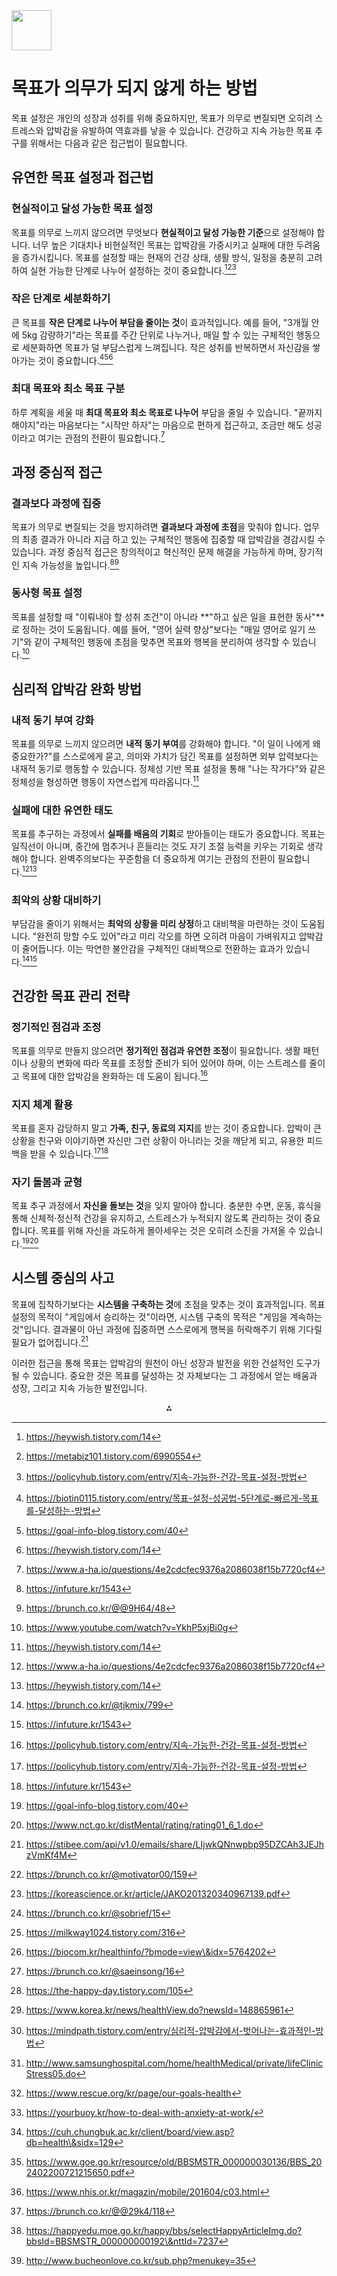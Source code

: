 <img src="https://r2cdn.perplexity.ai/pplx-full-logo-primary-dark%402x.png" style="height:64px;margin-right:32px"/>

# 목표가 의무가 되지 않게 하는 방법

목표 설정은 개인의 성장과 성취를 위해 중요하지만, 목표가 의무로 변질되면 오히려 스트레스와 압박감을 유발하여 역효과를 낳을 수 있습니다. 건강하고 지속 가능한 목표 추구를 위해서는 다음과 같은 접근법이 필요합니다.

## 유연한 목표 설정과 접근법

### 현실적이고 달성 가능한 목표 설정

목표를 의무로 느끼지 않으려면 무엇보다 **현실적이고 달성 가능한 기준**으로 설정해야 합니다. 너무 높은 기대치나 비현실적인 목표는 압박감을 가중시키고 실패에 대한 두려움을 증가시킵니다. 목표를 설정할 때는 현재의 건강 상태, 생활 방식, 일정을 충분히 고려하여 실현 가능한 단계로 나누어 설정하는 것이 중요합니다.[^1][^2][^3]

### 작은 단계로 세분화하기

큰 목표를 **작은 단계로 나누어 부담을 줄이는 것**이 효과적입니다. 예를 들어, "3개월 안에 5kg 감량하기"라는 목표를 주간 단위로 나누거나, 매일 할 수 있는 구체적인 행동으로 세분화하면 목표가 덜 부담스럽게 느껴집니다. 작은 성취를 반복하면서 자신감을 쌓아가는 것이 중요합니다.[^4][^5][^1]

### 최대 목표와 최소 목표 구분

하루 계획을 세울 때 **최대 목표와 최소 목표로 나누어** 부담을 줄일 수 있습니다. "끝까지 해야지"라는 마음보다는 "시작만 하자"는 마음으로 편하게 접근하고, 조금만 해도 성공이라고 여기는 관점의 전환이 필요합니다.[^6]

## 과정 중심적 접근

### 결과보다 과정에 집중

목표가 의무로 변질되는 것을 방지하려면 **결과보다 과정에 초점**을 맞춰야 합니다. 업무의 최종 결과가 아니라 지금 하고 있는 구체적인 행동에 집중할 때 압박감을 경감시킬 수 있습니다. 과정 중심적 접근은 창의적이고 혁신적인 문제 해결을 가능하게 하며, 장기적인 지속 가능성을 높입니다.[^7][^8]

### 동사형 목표 설정

목표를 설정할 때 "이뤄내야 할 성취 조건"이 아니라 **"하고 싶은 일을 표현한 동사"**로 정하는 것이 도움됩니다. 예를 들어, "영어 실력 향상"보다는 "매일 영어로 일기 쓰기"와 같이 구체적인 행동에 초점을 맞추면 목표와 행복을 분리하여 생각할 수 있습니다.[^9]

## 심리적 압박감 완화 방법

### 내적 동기 부여 강화

목표를 의무로 느끼지 않으려면 **내적 동기 부여**를 강화해야 합니다. "이 일이 나에게 왜 중요한가?"를 스스로에게 묻고, 의미와 가치가 담긴 목표를 설정하면 외부 압력보다는 내재적 동기로 행동할 수 있습니다. 정체성 기반 목표 설정을 통해 "나는 작가다"와 같은 정체성을 형성하면 행동이 자연스럽게 따라옵니다.[^1]

### 실패에 대한 유연한 태도

목표를 추구하는 과정에서 **실패를 배움의 기회**로 받아들이는 태도가 중요합니다. 목표는 일직선이 아니며, 중간에 멈추거나 흔들리는 것도 자기 조절 능력을 키우는 기회로 생각해야 합니다. 완벽주의보다는 꾸준함을 더 중요하게 여기는 관점의 전환이 필요합니다.[^6][^1]

### 최악의 상황 대비하기

부담감을 줄이기 위해서는 **최악의 상황을 미리 상정**하고 대비책을 마련하는 것이 도움됩니다. "완전히 망할 수도 있어"라고 미리 각오를 하면 오히려 마음이 가벼워지고 압박감이 줄어듭니다. 이는 막연한 불안감을 구체적인 대비책으로 전환하는 효과가 있습니다.[^10][^7]

## 건강한 목표 관리 전략

### 정기적인 점검과 조정

목표를 의무로 만들지 않으려면 **정기적인 점검과 유연한 조정**이 필요합니다. 생활 패턴이나 상황의 변화에 따라 목표를 조정할 준비가 되어 있어야 하며, 이는 스트레스를 줄이고 목표에 대한 압박감을 완화하는 데 도움이 됩니다.[^3]

### 지지 체계 활용

목표를 혼자 감당하지 말고 **가족, 친구, 동료의 지지**를 받는 것이 중요합니다. 압박이 큰 상황을 친구와 이야기하면 자신만 그런 상황이 아니라는 것을 깨닫게 되고, 유용한 피드백을 받을 수 있습니다.[^3][^7]

### 자기 돌봄과 균형

목표 추구 과정에서 **자신을 돌보는 것**을 잊지 말아야 합니다. 충분한 수면, 운동, 휴식을 통해 신체적·정신적 건강을 유지하고, 스트레스가 누적되지 않도록 관리하는 것이 중요합니다. 목표를 위해 자신을 과도하게 몰아세우는 것은 오히려 소진을 가져올 수 있습니다.[^5][^11]

## 시스템 중심의 사고

목표에 집착하기보다는 **시스템을 구축하는 것**에 초점을 맞추는 것이 효과적입니다. 목표 설정의 목적이 "게임에서 승리하는 것"이라면, 시스템 구축의 목적은 "게임을 계속하는 것"입니다. 결과물이 아닌 과정에 집중하면 스스로에게 행복을 허락해주기 위해 기다릴 필요가 없어집니다.[^12]

이러한 접근을 통해 목표는 압박감의 원천이 아닌 성장과 발전을 위한 건설적인 도구가 될 수 있습니다. 중요한 것은 목표를 달성하는 것 자체보다는 그 과정에서 얻는 배움과 성장, 그리고 지속 가능한 발전입니다.
<span style="display:none">[^13][^14][^15][^16][^17][^18][^19][^20][^21][^22][^23][^24][^25][^26][^27][^28][^29][^30]</span>

<div style="text-align: center">⁂</div>

[^1]: https://heywish.tistory.com/14

[^2]: https://metabiz101.tistory.com/6990554

[^3]: https://policyhub.tistory.com/entry/지속-가능한-건강-목표-설정-방법

[^4]: https://biotin0115.tistory.com/entry/목표-설정-성공법-5단계로-빠르게-목표를-달성하는-방법

[^5]: https://goal-info-blog.tistory.com/40

[^6]: https://www.a-ha.io/questions/4e2cdcfec9376a2086038f15b7720cf4

[^7]: https://infuture.kr/1543

[^8]: https://brunch.co.kr/@@9H64/48

[^9]: https://www.youtube.com/watch?v=YkhP5xjBi0g

[^10]: https://brunch.co.kr/@tjkmix/799

[^11]: https://www.nct.go.kr/distMental/rating/rating01_6_1.do

[^12]: https://stibee.com/api/v1.0/emails/share/LIjwkQNnwpbp95DZCAh3JEJhzVmKf4M

[^13]: https://brunch.co.kr/@motivator00/159

[^14]: https://koreascience.or.kr/article/JAKO201320340967139.pdf

[^15]: https://brunch.co.kr/@sobrief/15

[^16]: https://milkway1024.tistory.com/316

[^17]: https://biocom.kr/healthinfo/?bmode=view\&idx=5764202

[^18]: https://brunch.co.kr/@saeinsong/16

[^19]: https://the-happy-day.tistory.com/105

[^20]: https://www.korea.kr/news/healthView.do?newsId=148865961

[^21]: https://mindpath.tistory.com/entry/심리적-압박감에서-벗어나는-효과적인-방법

[^22]: http://www.samsunghospital.com/home/healthMedical/private/lifeClinicStress05.do

[^23]: https://www.rescue.org/kr/page/our-goals-health

[^24]: https://yourbuoy.kr/how-to-deal-with-anxiety-at-work/

[^25]: https://cuh.chungbuk.ac.kr/client/board/view.asp?db=health\&sidx=129

[^26]: https://www.goe.go.kr/resource/old/BBSMSTR_000000030136/BBS_202402200721215650.pdf

[^27]: https://www.nhis.or.kr/magazin/mobile/201604/c03.html

[^28]: https://brunch.co.kr/@@29k4/118

[^29]: https://happyedu.moe.go.kr/happy/bbs/selectHappyArticleImg.do?bbsId=BBSMSTR_000000000192\&nttId=7237

[^30]: http://www.bucheonlove.co.kr/sub.php?menukey=35

